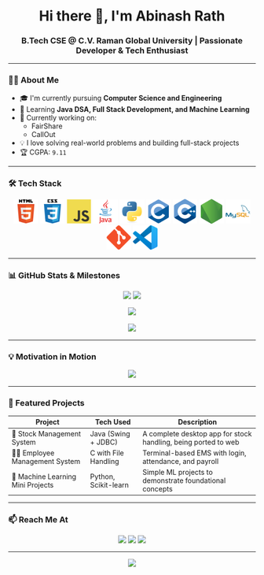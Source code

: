 <h1 align="center">Hi there 👋, I'm Abinash Rath</h1>
<h3 align="center">B.Tech CSE @ C.V. Raman Global University | Passionate Developer & Tech Enthusiast</h3>

---

### 👨‍💻 About Me
- 🎓 I'm currently pursuing **Computer Science and Engineering**  
- 🧠 Learning **Java DSA, Full Stack Development, and Machine Learning**  
- 🌱 Currently working on:
  - FairShare
  - CallOut
- 💡 I love solving real-world problems and building full-stack projects  
- 🏆 CGPA: `9.11`

---

### 🛠️ Tech Stack

<p align="center">
  <img src="https://raw.githubusercontent.com/devicons/devicon/master/icons/html5/html5-original-wordmark.svg" alt="html" width="50" height="50"/>
  <img src="https://raw.githubusercontent.com/devicons/devicon/master/icons/css3/css3-original-wordmark.svg" alt="css" width="50" height="50"/>
  <img src="https://raw.githubusercontent.com/devicons/devicon/master/icons/javascript/javascript-original.svg" alt="js" width="50" height="50"/>
  <img src="https://raw.githubusercontent.com/devicons/devicon/master/icons/java/java-original-wordmark.svg" alt="java" width="50" height="50"/>
  <img src="https://raw.githubusercontent.com/devicons/devicon/master/icons/python/python-original.svg" alt="python" width="50" height="50"/>
  <img src="https://raw.githubusercontent.com/devicons/devicon/master/icons/c/c-original.svg" alt="c" width="50" height="50"/>
  <img src="https://raw.githubusercontent.com/devicons/devicon/master/icons/cplusplus/cplusplus-original.svg" alt="cpp" width="50" height="50"/>
  <img src="https://raw.githubusercontent.com/devicons/devicon/master/icons/nodejs/nodejs-original.svg" alt="nodejs" width="50" height="50"/>
  <img src="https://raw.githubusercontent.com/devicons/devicon/master/icons/mysql/mysql-original-wordmark.svg" alt="mysql" width="50" height="50"/>
  <img src="https://raw.githubusercontent.com/devicons/devicon/master/icons/git/git-original.svg" alt="git" width="50" height="50"/>
  <img src="https://raw.githubusercontent.com/devicons/devicon/master/icons/vscode/vscode-original.svg" alt="vscode" width="50" height="50"/>
</p>

---

### 📊 GitHub Stats & Milestones

<p align="center">
  <img src="https://github-readme-stats.vercel.app/api?username=Abinashrath003&show_icons=true&theme=radical" width="45%" />
  <img src="https://github-readme-streak-stats.herokuapp.com?user=Abinashrath003&theme=radical" width="45%" />
</p>

<p align="center">
  <img src="https://github-profile-trophy.vercel.app/?username=Abinashrath003&theme=radical&column=4&margin-w=15&margin-h=15" />
</p>

<p align="center">
  <img src="https://user-images.githubusercontent.com/74038190/213876685-9b1e7e02-c9f1-42d1-a6f2-4b7a6a017e58.gif" width="150"/>
</p>

---

### 💡 Motivation in Motion

<p align="center">
  <img src="https://quotes-github-readme.vercel.app/api?type=horizontal&theme=radical" />
</p>

---

### 📂 Featured Projects

| Project | Tech Used | Description |
|--------|-----------|-------------|
| 🧾 Stock Management System | Java (Swing + JDBC) | A complete desktop app for stock handling, being ported to web |
| 👨‍💼 Employee Management System | C with File Handling | Terminal-based EMS with login, attendance, and payroll |
| 🤖 Machine Learning Mini Projects | Python, Scikit-learn | Simple ML projects to demonstrate foundational concepts |

---

### 📫 Reach Me At

<p align="center">
  <a href="https://linkedin.com/in/abinash048"><img src="https://img.shields.io/badge/-LinkedIn-0A66C2?style=flat&logo=linkedin&logoColor=white"/></a>
  <a href="https://github.com/Abinashrath003"><img src="https://img.shields.io/badge/-GitHub-181717?style=flat&logo=github&logoColor=white"/></a>
  <a href="mailto:abinashrath610@gmail.com"><img src="https://img.shields.io/badge/-Email-D14836?style=flat&logo=gmail&logoColor=white"/></a>
</p>

---

<p align="center">
  <img src="https://komarev.com/ghpvc/?username=Abinashrath003&label=Profile%20views&color=0e75b6&style=flat" />
</p>
